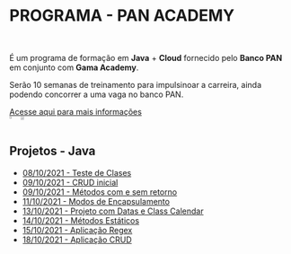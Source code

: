 <h1 style="text-align=center;">PROGRAMA - PAN ACADEMY</h1>



<br>

<div>

<p>
 É um programa de formação em <strong>Java</strong> + <strong>Cloud</strong> fornecido pelo <strong>Banco PAN</strong> em conjunto com <strong>Gama Academy</strong>.
</p>
<p>
Serão 10 semanas de treinamento para impulsinoar a carreira, ainda podendo concorrer a uma vaga no banco PAN.
</p>

<a href="https://bancopan.corporate.gama.academy/">
Acesse aqui para mais informações
</a>
</div>


<div style="display: flex; flex-direction: row;">
<a href="https://www.bancopan.com.br/?idcmp=t1:c05:m01:google:perf_inst_institucional-mar-aberto_cpc_srch_dkm:marca-pura_institucional-mar-aberto_srch_dkm_mai21&utm_source=google&utm_medium=cpc&utm_content=marca-pura_institucional-mar-aberto_srch_dkm_mai21&utm_keyword=marca-pura_mai21&utm_campaign=perf_inst_institucional-mar-aberto_cpc_srch_dkm&utm_term=site_texto_marca-pura&gclid=CjwKCAjw2bmLBhBREiwAZ6ugo4_5X7ZdBz8tJNSCcXHlGll4_ivS1KKuATfIxZenV_MppjjsR7KOuhoCxsQQAvD_BwE" target="blank"><img src="https://bancopan.corporate.gama.academy/wp-content/uploads/sites/10/2021/08/logo-Positivo.png" width="35%"></a>
<a href="https://www.gama.academy/?utm_source=google&utm_medium=compramidia&utm_campaign=institucional-brand&gclid=CjwKCAjw2bmLBhBREiwAZ6ugo4lbnOb487zOeGZ-eAvJGePiDhXQmWynX_E5nOblFcoVwiFlum4JqBoCUowQAvD_BwE" target="blank"><img src="https://bancopan.corporate.gama.academy/wp-content/uploads/sites/10/2021/08/gama-academy-logo-horizontal-verde-preto.png" width="55%"></a>
</div>

## Projetos - Java
   - <a href="./02- AppClasses">08/10/2021 - Teste de Clases</a>
   - <a href="./02 - AppCrud">09/10/2021 - CRUD inicial</a>
   - <a href="./03 - Methods">09/10/2021 - Métodos com e sem retorno</a>
   - <a href="./04 - Encapsulamento -AcessosPrivadosEPublicos">11/10/2021 - Modos de Encapsulamento</a>
   - <a href="./05 - App.Spring.Datas">13/10/2021 - Projeto com Datas e Class Calendar</a>
   - <a href="./06 - Methods_Statics">14/10/2021 - Métodos Estáticos</a>
   - <a href="./07 - Aplicacao - Regex">15/10/2021 - Aplicação Regex</a>
   - <a href="./08 - Crud">18/10/2021 - Aplicação CRUD</a>
   
  <p></p> 

